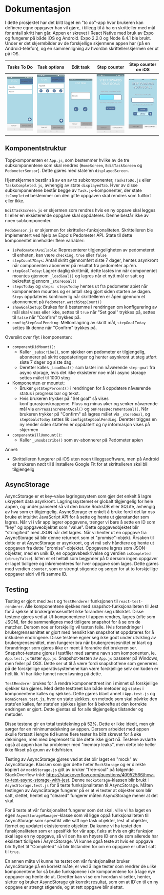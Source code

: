 ﻿# Dokumentasjon

I dette prosjektet har det blitt laget en "to do"-app hvor brukeren kan definere egne oppgaver han vil gjøre, i tillegg til å ha en skritteller med mål for antall skritt han går.
Appen er skrevet i React Native med bruk av Expo og fungerer på både iOS og Android. Expo 2.2.0 og Node 6.4.1 ble brukt. Under er det skjermbilder av de forskjellige skjermene appen har (på en Android-telefon), og en sammenligning av hvordan skrittellerskjermen ser ut på iOS.

Tasks To Do | Task options | Edit task | Step counter | Step counter on iOS
:-:|:-:|:-:|:-:|:-:
<img src="p3/pimm/img/tasks.jpg" width="150"> |  <img src="p3/pimm/img/tasks_with_options.jpg" width="150"> | <img src="p3/pimm/img/edit_task.jpg" width="150"> | <img src="p3/pimm/img/step_counter.jpg" width="150"> | <img src="p3/pimm/img/ios_step_counter.jpg" width="150">



## Komponentstruktur

Toppkomponenten er `App.js`, som bestemmer hvilke av de tre subkomponentene som skal rendres (`HomeScreen`, `EditTaskScreen` og `PedometerSensor`).
Dette gjøres med state'en `displayedScreen`.

Hjemskjermen består så av en av to subkomponenter, `TasksToDo.js` eller `TasksCompleted.js`, avhengig av state `displayedTab`.
Hver av disse subkomponentene består begge av `Task.js`-komponenter, der state `isCompleted` bestemmer om den gitte oppgaven skal rendres som fullført eller ikke.

`EditTaskScreen.js` er skjermen som rendres hvis en ny oppave skal legges til eller en eksisterende oppgave skal oppdateres.
Denne består ikke av noen subkomponenter.

`PedoSensor.js` er skjermen for skritteller-funksjonaliteten.
Skrittelleren ble implementert ved hjelp av Expo's Pedometer API. State til dette komponentet inneholder flere variabler:
* `isPedometerAvailable`: Representerer tilgjengeligheten av pedometeret til enheten, kan være `checking`, `true` eller `false`
* `stepCount7Days`: Antall skritt gjennomført siste 7 dager, hentes asynkront når componenten abonnerer på resultat fra pedometer api'en.
* `stepGoalToday`: Lagrer daglig skrittmål, dette lastes inn når componentet mountes gjennom `_loadGoal()` og lagres når et nytt mål er satt og bekreftet gjennom `_storeGoal()`
* `stepsToday` og `steps: stepsToday` hentes ut fra pedometer apiet når komponenten mountes og er antall steg gjort siden starten av dagen. `Steps` oppdateres kontinuerlig når skrittelleren er åpen gjennom et abonnement på `Pedometer.watchStepCount()`
* `showGoalSetup`: Brukes for å bestemme i rendringen om konfigurering av mål skal vises eller ikke, settes til `true` når "Set goal" trykkes på, settes til `false` når "Confirm" trykkes på.
* `configStepGoalPending`: Mellomlagring av skritt mål, `stepGoalToday` settes lik denne når "Confirm" trykkes på.

Oversikt over flyt i komponenten:
* `componentDidMount()`:
    * Kaller `_subscribe()`, som sjekker om pedometer er tilgjengelig, abonnerer på skritt oppdateringer og henter asynkront ut steg utført siste 7 dager og siste dag.
    * Deretter kalles `_LoadGoal()` som laster inn nåværende `step-goal` fra async storage, hvis det ikke eksisterer noe mål i async storage settes målet til 1000 steg
* Komponenten er mountet:
    * Bruker `getStepPercent()` i rendringen for å oppdatere nåværende status i progress bar og tekst.
    * Hvis brukeren trykker på "Set goal" så vises konfigurasjonsknappene. Pluss og minus øker og senker nåværende mål via `onPressIncrementGoal()` og `onPressDecrementGoal()`. Når brukeren trykker på "Confirm" så lagres målet via `_storeGoal`, og `stepGoalsToday` settes lik `configStepGoalPending`. Deretter trigges en ny render siden state'en er oppdatert og ny informasjon vises på skjermen
* `componentWillUnmount()`:
    * Kaller `_unsubscribe()` som av-abonnerer på Pedometer apien

Annet:
* Skrittelleren fungerer på iOS uten noen tilleggssoftware, men på Android er brukeren nødt til å installere Google Fit for at skrittelleren skal bli tilgjengelig

## AsyncStorage

AsyncStorage er et key-value lagringssystem som gjør det enkelt å lagre ukryptert data asynkront.
Lagringssystemet er globalt tilgjengelig for hele appen, og under panseret så vil den bruke RocksDB eller
SQLite, avhengig av hva som er tilgjengelig. AsyncStorage er enkelt å bruke fordi det lar oss bruke et intuitivt
JavaScript API for å sette og hente ut gjenstander som lagres. Når vi i vår app lagrer oppgavene, trenger vi bare å sette
en ID som "key" og oppgaveobjektet som "value". Dette oppgaveobjektet blir "stringified" med JSON når det lagres.
Når vi henter ut en oppgave fra AsyncStorage så blir denne returnert som et "promise"-objekt. Årsaken til dette
er at AsyncStorage er asynkront, og vi må selv håndtere og hente ut oppgaven fra dette "promise"-objektet.
Oppgavene lagres som JSON-objekter, med en unik ID, en oppgavebeskrivelse og verdien `isCompleted` (`=true/false`). Id'en er et heltall som begynner på 0 dersom ingen oppgaver er laget tidligere og inkrementeres for hver oppgave som lages. Dette gjøres med verdien `counter`, som er strengt stigende og sørger for at to forskjellige oppgaver aldri vil få samme ID.

## Testing

Testing er gjort med `Jest` og `TestRenderer` funksjonen til `react-test-renderer`. 
Alle komponentene sjekkes med snapshot-funksjonaliteten til Jest for å sjekke at brukergrensesnittet ikke forandrer seg utilsiktet. 
Disse testene gjøres ved at UI-komponentene til appen rendres, lagres (ofte som JSON), før de sammenlignes med tidligere snapshot for å se om de matcher. 
Dersom noe er forskjellig vil testen feile. 
Hvis forandringer i brukergrensesnittet er gjort med hensikt kan snapshot'et oppdateres for å inkludere endringene.
Disse testene egner seg ikke godt under utvikling av brukergrensesnittet, men fungerer bra når brukergrensesnittet er klart og forandringer som gjøres ikke er ment å forandre det brukeren ser. 
Snapshot-testene gjøres i testfiler med samme navn som komponenten, ie. `App.test.js` tester `App.js`. 
Snapshot-testen av `App.js` passerer på Windows, men feiler på OSX. Dette ser ut til å være fordi snapshot'ene som genereres på de forskjellige operativsystemene kan være forskjellige selv om koden er helt lik. Vi har ikke funnet noen løsning på dette. 

`TestRenderer` brukes for å rendre komponenttreet inn i minnet så forskjellige sjekker kan gjøres.
Med dette testtreet kan både metoder og `states` i komponentene kalles og sjekkes.
Dette gjøres blant annet i `App.test.js` og `HomeScreen.test.js`, hvor en state sjekkes, en metode som skal påvirke den state'en kalles, før state'en sjekkes igjen for å bekrefte at den korrekte endringen er gjort. 
Dette gjentas så for alle tilgjengelige tilstander og metoder.  

Disse testene gir en total testdekning på 52%. 
Dette er ikke ideelt, men gir sørger for en minimumsdekning av appen.
Dersom arbeidet med appen skulle fortsatt i lengre tid kunne flere tester ha blitt skrevet for å øke dekningen, men med begrenset tid ble dette ikke gjort nå. Testene avslørte også at appen kan ha problemer med "memory leaks", men dette ble heller ikke fikset på grunn av tidsfristen.


Testing av AsyncStorage gjøres ved at det blir laget en "mock" av AsyncStorage. Klassen som gjør dette heter `MockStorage` og er
direkte kopiert av `mockStorage.js` gitt av bruker "free-soul" på følgende StackOverflow tråd: https://stackoverflow.com/questions/40952566/how-to-test-async-storage-with-jest. Denne `mockStorage`-klassen blir brukt i `AsyncStorage.test.js` for å teste funksjonaliteten til AsyncStorage. Måten testingen av AsyncStorage fungerer på er at
vi tester at objekter som blir satt, slettet, hentet og "cleared" fungerer måten AsyncStorage mener at det skal.

For å teste at vår funksjonalitet fungerer som det skal, ville vi ha laget en egen `AsyncStorageManager`-klasse som vil ligge oppå
funksjonaliteten til AsyncStorage som spesifikt ville satt nye task objekter, lest ut objekter, fjernet og updatert eksisterende objekter. Da kunne vi ha testet den funskjonaliteten som er spesifikk for vår app, f.eks at hvis en gitt funksjon skal lage en ny oppgave, så vil den ha en høyere ID enn de som allerede har eksistert tidligere i AsyncStorage. Vi kunne også teste at hvis en oppgave blir flyttet til "Completed" så blir tilstanden for om en oppgave er utført satt til `true`.

En annen måte vi kunne ha testet om vår funksjonalitet bruker AsyncStorage på en korrekt måte, er ved å lage tester som rendrer de ulike komponentene for så bruke funksjonene i de komponentene for å lage nye oppgaver og hente de ut. Deretter kan vi se om hvordan vi setter, henter, sletter og bruker AsyncStorage gir korrekt resultat, som om at ID'en til en ny oppgave er strengt stigende, og at rett oppgave blir slettet.
